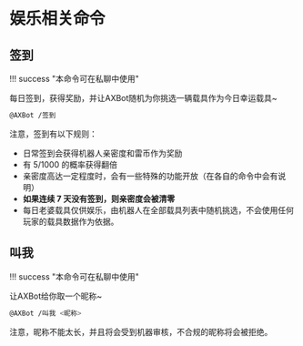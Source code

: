 # 娱乐相关命令

## 签到

!!! success "本命令可在私聊中使用"

每日签到，获得奖励，并让AXBot随机为你挑选一辆载具作为今日幸运载具~

```bash title="命令格式"
@AXBot /签到
```

注意，签到有以下规则：

- 日常签到会获得机器人亲密度和雷币作为奖励
- 有 5/1000 的概率获得翻倍
- 亲密度高达一定程度时，会有一些特殊的功能开放（在各自的命令中会有说明）
- **如果连续 7 天没有签到，则亲密度会被清零**
- 每日老婆载具仅供娱乐，由机器人在全部载具列表中随机挑选，不会使用任何玩家的载具数据作为依据。

## 叫我

!!! success "本命令可在私聊中使用"

让AXBot给你取一个昵称~

```bash title="命令格式"
@AXBot /叫我 <昵称>
```

注意，昵称不能太长，并且将会受到机器审核，不合规的昵称将会被拒绝。
